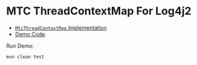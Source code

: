 MTC ThreadContextMap For Log4j2 
===================================

- [`MtcThreadContextMap` Implementation](src/main/java/com/alibaba/mtc/log4j2/MtcThreadContextMap.java)
- [Demo Code](src/test/java/com/alibaba/mtc/log4j2/MtcThreadContextMapTest.java).

Run Demo:

```bash
mvn clean test
```
